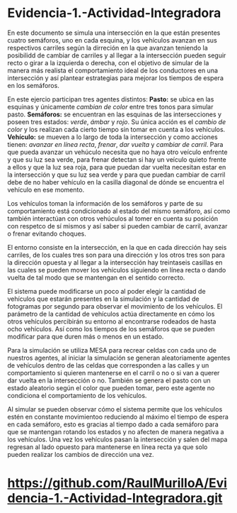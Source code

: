 # Evidencia-1.-Actividad-Integradora

En este documento se simula una intersección en la que están presentes cuatro semáforos, uno en cada esquina, y los vehículos avanzan en sus respectivos carriles según la dirreción en la que avanzan teniendo la posibilidd de cambiar de carriles y al llegar a la intersección pueden seguir recto o girar a la izquierda o derecha, con el objetivo de simular de la manera más realista el comportamiento ideal de los conductores en una intersección y así plantear estrategias para mejorar los tiempos de espera en los semáforos.

En este ejercio participan tres agentes distintos:
  **Pasto:** se ubica en las esquinas y únicamente *cambian de color* entre tres tonos para simular pasto.
  **Semáforos:** se encuentran en las esquinas de las intersecciones y poseen tres estados: *verde*, *ámbar* y *rojo*. Su única acción es el *cambio de color* y los realizan cada cierto tiempo sin tomar en cuenta  a los vehículos.
  **Vehículo:** se mueven a lo largo de toda la intersección y como acciones tienen: *avanzar en línea recta*, *frenar*, *dar vuelta* y *cambiar de carril*. Para que pueda avanzar un vehúculo necesita que no haya otro veículo enfrente y que su luz sea verde, para frenar detectan si hay un veículo quieto frente a ellos y que la luz sea roja, para que puedan dar vuelta necesitan estar en la intersección y que su luz sea verde y para que puedan cambiar de carril debe de no haber vehículo en la casilla diagonal de dónde se encuentra el vehículo en ese momento.

Los vehículos toman la información de los semáforos y parte de su comportamiento está condicionado al estado del mismo semáforo, así como también interactúan con otros vehúculos al tomer en cuenta su posición con respetco de sí mismos y así saber si pueden cambiar de carril, avanzar o frenar evitando choques.

El entorno consiste en la intersección, en la que en cada dirección hay seis carriles, de los cuales tres son para una dirección y los otros tres son para la dirección opuesta y al llegar a la intersección hay treintaseis casillas en las cuales se pueden mover los vehículos siguiendo en línea recta o dando vuelta de tal modo que se mantengan en el sentido correcto.

El sistema puede modificarse un poco al poder elegir la cantidad de vehículos que estarán presentes en la simulación y la cantidad de fotogramas por segundo para observar el movimiento de los vehículos. El parámetro de la cantidad de vehículos actúa directamente en cómo los otros vehículos percibirán su entorno al encontrarse rodeados de hasta ocho vehículos. Así como los tiempos de los semáforos que se pueden modificar para que duren más o menos en un estado.

Para la simulación se utiliza MESA para recrear celdas con cada uno de nuestros agentes, al iniciar la simulación se generan aleatoriamente agentes de vehículos dentro de las celdas que corresponden a las calles y un comportamiento si quieren mantenerse en el carril o no o si van a querer dar vuelta en la intersección o no. También se genera el pasto con un estado aleatorio según el color que  pueden tomar, pero este agente no condiciona el comportamiento de los vehículos.

Al simular se pueden observar cómo el sistema permite que los vehículos estén en constante movimientoo reduciendo al máximo el tiempo de espera en cada semáforo, esto es gracias al tiempo dado a cada semáforo para que se mantengan rotando los estados y no afecten de manera negativa a los vehículos. Una vez los vehículos pasan la intersección y salen del mapa regresan al lado opuesto para mantenerse en línea recta ya que solo pueden realizar los cambios de dirección una vez.

# https://github.com/RaulMurilloA/Evidencia-1.-Actividad-Integradora.git
